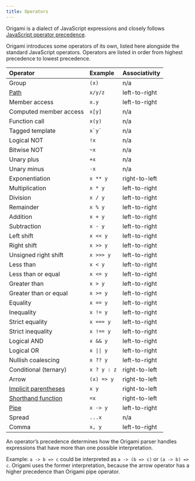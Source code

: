 ```yaml
---
title: Operators
---
```


Origami is a dialect of JavaScript expressions and closely follows [JavaScript operator precedence](https://developer.mozilla.org/en-US/docs/Web/JavaScript/Reference/Operators/Operator_precedence).

Origami introduces some operators of its own, listed here alongside the standard JavaScript operators. Operators are listed in order from highest precedence to lowest precedence.

| Operator                                                 | Example                       | Associativity |
| :------------------------------------------------------- | :---------------------------- | :------------ |
| Group                                                    | `(x)`                         | n/a           |
| [Path](syntax.html#paths)                                | `x/y/z`                       | left-to-right |
| Member access                                            | `x.y`                         | left-to-right |
| Computed member access                                   | `x[y]`                        | n/a           |
| Function call                                            | `x(y)`                        | n/a           |
| Tagged template                                          | `` x`y` ``                    | n/a           |
| Logical NOT                                              | `!x`                          | n/a           |
| Bitwise NOT                                              | `~x`                          | n/a           |
| Unary plus                                               | `+x`                          | n/a           |
| Unary minus                                              | `-x`                          | n/a           |
| Exponentiation                                           | `x ** y`                      | right-to-left |
| Multiplication                                           | `x * y`                       | left-to-right |
| Division                                                 | `x / y`                       | left-to-right |
| Remainder                                                | `x % y`                       | left-to-right |
| Addition                                                 | `x + y`                       | left-to-right |
| Subtraction                                              | `x - y`                       | left-to-right |
| Left shift                                               | `x << y`                      | left-to-right |
| Right shift                                              | `x >> y`                      | left-to-right |
| Unsigned right shift                                     | `x >>> y`                     | left-to-right |
| Less than                                                | `x < y`                       | left-to-right |
| Less than or equal                                       | `x <= y`                      | left-to-right |
| Greater than                                             | `x > y`                       | left-to-right |
| Greater than or equal                                    | `x >= y`                      | left-to-right |
| Equality                                                 | `x == y`                      | left-to-right |
| Inequality                                               | `x != y`                      | left-to-right |
| Strict equality                                          | `x === y`                     | left-to-right |
| Strict inequality                                        | `x !== y`                     | left-to-right |
| Logical AND                                              | `x && y`                      | left-to-right |
| Logical OR                                               | <code>x &#124;&#124; y</code> | left-to-right |
| Nullish coalescing                                       | `x ?? y`                      | left-to-right |
| Conditional (ternary)                                    | `x ? y : z`                   | right-to-left |
| Arrow                                                    | `(x) => y`                    | right-to-left |
| [Implicit parentheses](syntax.html#implicit-parentheses) | `x y`                         | right-to-left |
| [Shorthand function](syntax.html#shorthand-functions)    | `=x`                          | right-to-left |
| [Pipe](syntax.html#pipe-operator)                        | `x -> y`                      | left-to-right |
| Spread                                                   | `...x`                        | n/a           |
| Comma                                                    | `x, y`                        | left-to-right |

An operator’s precedence determines how the Origami parser handles expressions that have more than one possible interpretation.

Example: `a -> b => c` could be interpreted as `a -> (b => c)` or `(a -> b) => c`. Origami uses the former interpretation, because the arrow operator has a higher precedence than Origami pipe operator.
